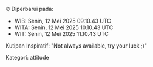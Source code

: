 ⏰ Diperbarui pada:
- WIB: Senin, 12 Mei 2025 09.10.43 UTC
- WITA: Senin, 12 Mei 2025 10.10.43 UTC
- WIT: Senin, 12 Mei 2025 11.10.43 UTC

Kutipan Inspiratif:
"Not always available, try your luck ;)"


Kategori: attitude

